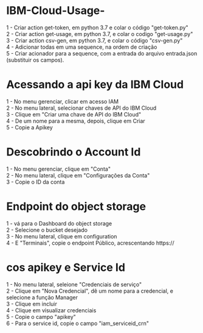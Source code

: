 # IBM-Cloud-Usage-

1 - Criar action get-token, em python 3.7 e colar o código "get-token.py"<br>
2 - Criar action get-usage, em python 3.7, e colar o codigo "get-usage.py"<br>
3 - Criar action csv-gen, em python 3.7, e colar o código "csv-gen.py"<br>
4 - Adicionar todas em uma sequence, na ordem de criação<br>
5 - Criar acionador para a sequence, com a entrada do arquivo entrada.json (substituir os campos). <br>

# Acessando a api key da IBM Cloud
1 - No menu gerenciar, clicar em acesso IAM <br>
2 - No menu lateral, selecionar chaves de API do IBM Cloud <br>
3 - Clique em "Criar uma chave de API do IBM Cloud" <br>
4 - De um nome para a mesma, depois, clique em Criar<br>
5 - Copie a Apikey<br>

# Descobrindo o Account Id
1 - No menu gerenciar, clique em "Conta"<br>
2 - No menu lateral, clique em "Configurações da Conta" <br>
3 - Copie o ID da conta <br>

# Endpoint do object storage
1 - vá para o Dashboard do object storage<br>
2 - Selecione o bucket desejado<br>
3 - No menu lateral, clique em configuration<br>
4 - E "Terminais", copie o endpoint Público, acrescentando https:// <br>

# cos apikey e Service Id
1 - No menu lateral, seleione "Credenciais de serviço"<br>
2 - Clique em "Nova Credencial", dê um nome para a credencial, e selecione a função Manager<br>
3 - Clique em incluir<br>
4 - Clique em visualizar credenciais<br>
5 - Copie o campo "apikey"<br>
6 - Para o service id, copie o campo "iam_serviceid_crn"


